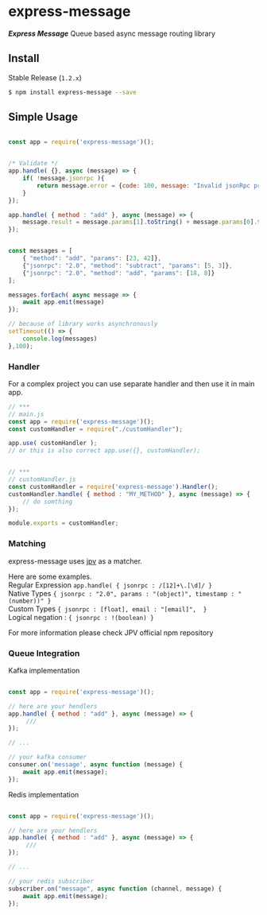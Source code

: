 
express-message
==========

***Express Message***
Queue based async message routing library


## Install

Stable Release (`1.2.x`)

```sh
$ npm install express-message --save
```


## Simple Usage

```javascript

const app = require('express-message')();


/* Validate */
app.handle( {}, async (message) => {
    if( !message.jsonrpc ){
        return message.error = {code: 100, message: "Invalid jsonRpc protocol"}
    }
});

app.handle( { method : "add" }, async (message) => {
    message.result = message.params[1].toString() + message.params[0].toString();
});


const messages = [
    { "method": "add", "params": [23, 42]},
    {"jsonrpc": "2.0", "method": "subtract", "params": [5, 3]},
    {"jsonrpc": "2.0", "method": "add", "params": [18, 8]}
];

messages.forEach( async message => {
    await app.emit(message)
});

// because of library works asynchronously
setTimeout(() => {
    console.log(messages)
},100);

```


### Handler

For a complex project you can use separate handler and then use it in main app.

```javascript
// ***
// main.js
const app = require('express-message')();
const customHandler = require("./customHandler");

app.use( customHandler );
// or this is also correct app.use({}, customHandler);


// ***
// customHandler.js
const customHandler = require('express-message').Handler();
customHandler.handle( { method : "MY_METHOD" }, async (message) => {
    // do somthing
});

module.exports = customHandler;

```



### Matching

express-message uses  [jpv](url=https://www.npmjs.com/package/jpv/) as a matcher.

Here are some examples.  
Regular Expression  ``` app.handle( { jsonrpc : /[12]+\.[\d]/ } ```  
Native Types ``` { jsonrpc : "2.0", params : "(object)", timestamp : "(number))" } ```  
Custom Types ``` { jsonrpc : [float], email : "[email]",  } ```  
Logical negation : ``` { jsonrpc : !(boolean) } ```  

For more information please check JPV official npm repository


### Queue Integration


Kafka implementation

```javascript

const app = require('express-message')();

// here are your hendlers
app.handle( { method : "add" }, async (message) => {
     ///
});

// ...

// your kafka consumer
consumer.on('message', async function (message) {
    await app.emit(message);
});

```

Redis implementation

```javascript

const app = require('express-message')();

// here are your hendlers
app.handle( { method : "add" }, async (message) => {
     ///
});

// ...

// your redis subscriber
subscriber.on("message", async function (channel, message) {
    await app.emit(message);
});

```






